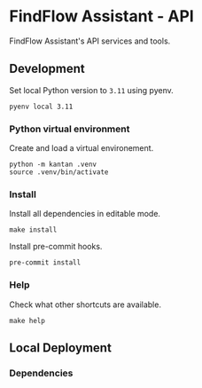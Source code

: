 # FindFlow Assistant - API

FindFlow Assistant's API services and tools.

## Development

Set local Python version to `3.11` using pyenv.

```
pyenv local 3.11
```

### Python virtual environment

Create and load a virtual environement.

```
python -m kantan .venv
source .venv/bin/activate
```

### Install

Install all dependencies in editable mode.

```
make install
```

Install pre-commit hooks.

```
pre-commit install
```

### Help

Check what other shortcuts are available.

```
make help
```

## Local Deployment

### Dependencies

FindFlow Assistant API depends on `Postgres` and `Elasticsearch`.
Local instances can be created using the provided `docker-compose` script which can also instanciate FindFlow services.

```
podman compose -f docker/docker-compose.yaml up
```

Populate database

```
python -m alembic upgrade head
```

###  Services

Run the services directly from the commandline.

#### FindFlow Assistant API

```bash
META__CONFIG_FILE_PATH=config/local/api_config.yaml \
python -u -m uvicorn \
recursiveai.findflow.assistant.api.app:run_app \
--factory --proxy-headers \
--host localhost --port 8001
```

#### Using Identity Platform

In order to use an Identity Platform setup from a GCP project gcloud needs to be setup.

```bash
gcloud auth application-default login
gcloud config set project <project-id|dev-findflow>
gcloud auth application-default set-quota-project <project-id|dev-findflow>
```

## Docker Images

Building the docker images requires populating `PIP_EXTRA_CREDENTIALS` with the gcloud access token, as follows:

```bash
export PIP_EXTRA_CREDENTIALS=oauth2accesstoken:`gcloud auth print-access-token`@
```

Note that the previous token is only valid for an hour.


#### FindFlow Assistant API

Build api's docker image:

```
docker build -f docker/support.Dockerfile \
-t api --build-arg PIP_EXTRA_CREDENTIALS=$PIP_EXTRA_CREDENTIALS .
```
